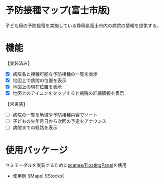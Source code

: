 # 予防接種マップ(富士市版)

子ども用の予防接種を実施している静岡県富士市内の病院の情報を提供する。


# 機能

【実装済み】
- [x] 病院名と接種可能な予防接種の一覧を表示
- [x] 地図上で病院の位置を表示
- [x] 地図上の現在位置を表示
- [x] 地図上のアイコンをタップすると病院の詳細情報を表示

【未実装】
- [ ] 病院の一覧を地域や予防接種内容でソート
- [ ] 子どもの生年月日から次回の予定をアナウンス
- [ ] 病院までの経路を表示

# 使用パッケージ

セミモーダルを実装するために[scenee/FloatingPanel](https://github.com/scenee/FloatingPanel)を使用
- 使用例
![Maps]
![Stocks]
